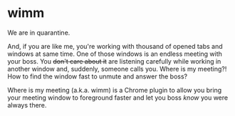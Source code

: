 # wimm

We are in quarantine. 

And, if you are like me, you're working with thousand of opened tabs and windows at same time. One of those windows is an endless meeting with your boss. You ~~don't care about it~~ are listening carefully while working in another window and, suddenly, someone calls you. Where is my meeting?! How to find the window fast to unmute and answer the boss?

Where is my meeting (a.k.a. wimm) is a Chrome plugin to allow you bring your meeting window to foreground faster and let you boss _know_ you were always there.